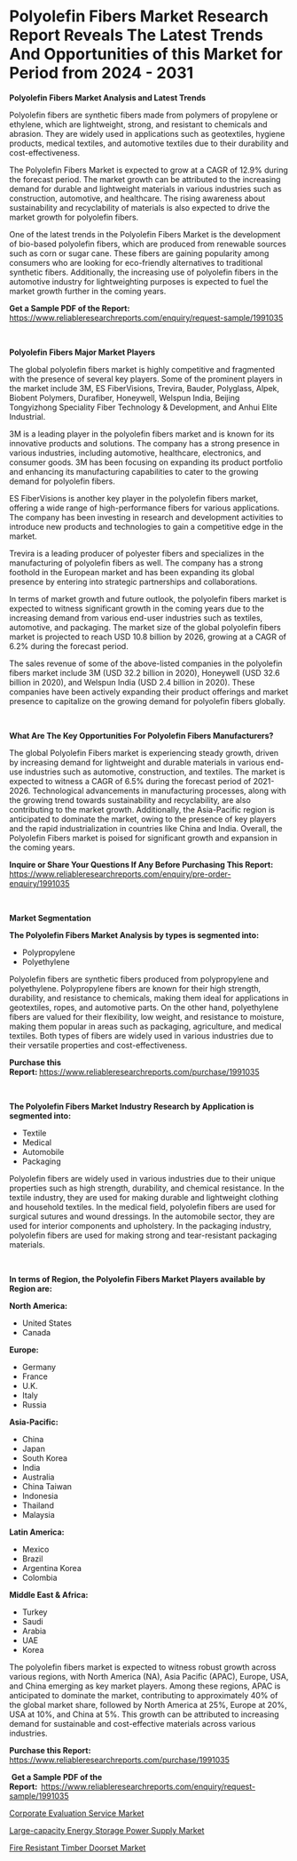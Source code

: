 <p><h1>Polyolefin Fibers Market Research Report Reveals The Latest Trends And Opportunities of this Market for Period from 2024 - 2031</h1></p><p><strong>Polyolefin Fibers Market Analysis and Latest Trends</strong></p>
<p><p>Polyolefin fibers are synthetic fibers made from polymers of propylene or ethylene, which are lightweight, strong, and resistant to chemicals and abrasion. They are widely used in applications such as geotextiles, hygiene products, medical textiles, and automotive textiles due to their durability and cost-effectiveness.</p><p>The Polyolefin Fibers Market is expected to grow at a CAGR of 12.9% during the forecast period. The market growth can be attributed to the increasing demand for durable and lightweight materials in various industries such as construction, automotive, and healthcare. The rising awareness about sustainability and recyclability of materials is also expected to drive the market growth for polyolefin fibers.</p><p>One of the latest trends in the Polyolefin Fibers Market is the development of bio-based polyolefin fibers, which are produced from renewable sources such as corn or sugar cane. These fibers are gaining popularity among consumers who are looking for eco-friendly alternatives to traditional synthetic fibers. Additionally, the increasing use of polyolefin fibers in the automotive industry for lightweighting purposes is expected to fuel the market growth further in the coming years.</p></p>
<p><strong>Get a Sample PDF of the Report:&nbsp;</strong> <a href="https://www.reliableresearchreports.com/enquiry/request-sample/1991035">https://www.reliableresearchreports.com/enquiry/request-sample/1991035</a></p>
<p>&nbsp;</p>
<p><strong>Polyolefin Fibers Major Market Players</strong></p>
<p><p>The global polyolefin fibers market is highly competitive and fragmented with the presence of several key players. Some of the prominent players in the market include 3M, ES FiberVisions, Trevira, Bauder, Polyglass, Alpek, Biobent Polymers, Durafiber, Honeywell, Welspun India, Beijing Tongyizhong Speciality Fiber Technology & Development, and Anhui Elite Industrial.</p><p>3M is a leading player in the polyolefin fibers market and is known for its innovative products and solutions. The company has a strong presence in various industries, including automotive, healthcare, electronics, and consumer goods. 3M has been focusing on expanding its product portfolio and enhancing its manufacturing capabilities to cater to the growing demand for polyolefin fibers.</p><p>ES FiberVisions is another key player in the polyolefin fibers market, offering a wide range of high-performance fibers for various applications. The company has been investing in research and development activities to introduce new products and technologies to gain a competitive edge in the market.</p><p>Trevira is a leading producer of polyester fibers and specializes in the manufacturing of polyolefin fibers as well. The company has a strong foothold in the European market and has been expanding its global presence by entering into strategic partnerships and collaborations.</p><p>In terms of market growth and future outlook, the polyolefin fibers market is expected to witness significant growth in the coming years due to the increasing demand from various end-user industries such as textiles, automotive, and packaging. The market size of the global polyolefin fibers market is projected to reach USD 10.8 billion by 2026, growing at a CAGR of 6.2% during the forecast period.</p><p>The sales revenue of some of the above-listed companies in the polyolefin fibers market include 3M (USD 32.2 billion in 2020), Honeywell (USD 32.6 billion in 2020), and Welspun India (USD 2.4 billion in 2020). These companies have been actively expanding their product offerings and market presence to capitalize on the growing demand for polyolefin fibers globally.</p></p>
<p>&nbsp;</p>
<p><strong>What Are The Key Opportunities For Polyolefin Fibers Manufacturers?</strong></p>
<p><p>The global Polyolefin Fibers market is experiencing steady growth, driven by increasing demand for lightweight and durable materials in various end-use industries such as automotive, construction, and textiles. The market is expected to witness a CAGR of 6.5% during the forecast period of 2021-2026. Technological advancements in manufacturing processes, along with the growing trend towards sustainability and recyclability, are also contributing to the market growth. Additionally, the Asia-Pacific region is anticipated to dominate the market, owing to the presence of key players and the rapid industrialization in countries like China and India. Overall, the Polyolefin Fibers market is poised for significant growth and expansion in the coming years.</p></p>
<p><strong>Inquire or Share Your Questions If Any Before Purchasing This Report:</strong> <a href="https://www.reliableresearchreports.com/enquiry/pre-order-enquiry/1991035">https://www.reliableresearchreports.com/enquiry/pre-order-enquiry/1991035</a></p>
<p>&nbsp;</p>
<p><strong>Market Segmentation</strong></p>
<p><strong>The Polyolefin Fibers Market Analysis by types is segmented into:</strong></p>
<p><ul><li>Polypropylene</li><li>Polyethylene</li></ul></p>
<p><p>Polyolefin fibers are synthetic fibers produced from polypropylene and polyethylene. Polypropylene fibers are known for their high strength, durability, and resistance to chemicals, making them ideal for applications in geotextiles, ropes, and automotive parts. On the other hand, polyethylene fibers are valued for their flexibility, low weight, and resistance to moisture, making them popular in areas such as packaging, agriculture, and medical textiles. Both types of fibers are widely used in various industries due to their versatile properties and cost-effectiveness.</p></p>
<p><strong>Purchase this Report:&nbsp;</strong><a href="https://www.reliableresearchreports.com/purchase/1991035">https://www.reliableresearchreports.com/purchase/1991035</a></p>
<p>&nbsp;</p>
<p><strong>The Polyolefin Fibers Market Industry Research by Application is segmented into:</strong></p>
<p><ul><li>Textile</li><li>Medical</li><li>Automobile</li><li>Packaging</li></ul></p>
<p><p>Polyolefin fibers are widely used in various industries due to their unique properties such as high strength, durability, and chemical resistance. In the textile industry, they are used for making durable and lightweight clothing and household textiles. In the medical field, polyolefin fibers are used for surgical sutures and wound dressings. In the automobile sector, they are used for interior components and upholstery. In the packaging industry, polyolefin fibers are used for making strong and tear-resistant packaging materials.</p></p>
<p>&nbsp;</p>
<p><strong>In terms of Region, the Polyolefin Fibers Market Players available by Region are:</strong></p>
<p>
    <p> <strong> North America: </strong>
        <ul>
            <li>United States</li>
            <li>Canada</li>
        </ul>
        </p> 
    <p> <strong> Europe: </strong>
        <ul>
            <li>Germany</li>
            <li>France</li>
            <li>U.K.</li>
            <li>Italy</li>
            <li>Russia</li>
        </ul>
        </p> 
    <p> <strong> Asia-Pacific: </strong>
        <ul>
            <li>China</li>
            <li>Japan</li>
            <li>South Korea</li>
            <li>India</li>
            <li>Australia</li>
            <li>China Taiwan</li>
            <li>Indonesia</li>
            <li>Thailand</li>
            <li>Malaysia</li>
        </ul>
        </p> 
    <p> <strong> Latin America: </strong>
        <ul>
            <li>Mexico</li>
            <li>Brazil</li>
            <li>Argentina Korea</li>
            <li>Colombia</li>
        </ul>
        </p> 
    <p> <strong> Middle East & Africa: </strong>
        <ul>
            <li>Turkey</li>
            <li>Saudi</li>
            <li>Arabia</li>
            <li>UAE</li>
            <li>Korea</li>
        </ul>
    </p>
    </p>
<p><p>The polyolefin fibers market is expected to witness robust growth across various regions, with North America (NA), Asia Pacific (APAC), Europe, USA, and China emerging as key market players. Among these regions, APAC is anticipated to dominate the market, contributing to approximately 40% of the global market share, followed by North America at 25%, Europe at 20%, USA at 10%, and China at 5%. This growth can be attributed to increasing demand for sustainable and cost-effective materials across various industries.</p></p>
<p><strong>Purchase this Report: </strong><a href="https://www.reliableresearchreports.com/purchase/1991035">https://www.reliableresearchreports.com/purchase/1991035</a></p>
<p>&nbsp;<strong>Get a Sample PDF of the Report:&nbsp;&nbsp;</strong><a href="https://www.reliableresearchreports.com/enquiry/request-sample/1991035">https://www.reliableresearchreports.com/enquiry/request-sample/1991035</a></p>
<p><strong></strong></p>
<p><p><a href="https://view.publitas.com/reportprime-1/corporate-evaluation-service-market-growth-market-trends-covid-19-impact-and-forecasts-for-period-from-2023-2030/">Corporate Evaluation Service Market</a></p><p><a href="https://view.publitas.com/reportprime-1/global-large-capacity-energy-storage-power-supply-market-size-and-market-trends-insights-and-projections-from-2024-to-2031/">Large-capacity Energy Storage Power Supply Market</a></p><p><a href="https://view.publitas.com/reportprime-1/fire-resistant-timber-doorset-market-furnish-information-about-market-size-market-share-market-dynamics-and-projections-spanning-from-2023-to-2030/">Fire Resistant Timber Doorset Market</a></p></p>